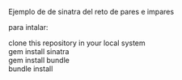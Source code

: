 Ejemplo de de sinatra del reto de pares e impares <br>

para intalar: <br>

clone this repository in your local system <br>
gem install sinatra <br>
gem install bundle <br>
bundle install <br>
